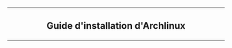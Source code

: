 ----------------------------------------------------------------------------------------------------------------------------------------
## <p align='center'> Guide d'installation d'Archlinux </p>

----------------------------------------------------------------------------------------------------------------------------------------
